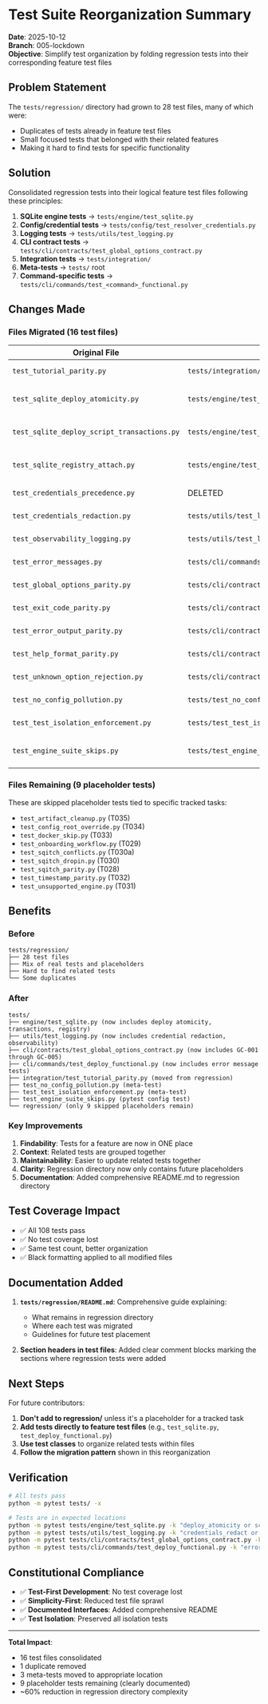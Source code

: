 # Test Suite Reorganization Summary

**Date**: 2025-10-12  
**Branch**: 005-lockdown  
**Objective**: Simplify test organization by folding regression tests into their corresponding feature test files

## Problem Statement

The `tests/regression/` directory had grown to 28 test files, many of which were:
- Duplicates of tests already in feature test files
- Small focused tests that belonged with their related features
- Making it hard to find tests for specific functionality

## Solution

Consolidated regression tests into their logical feature test files following these principles:

1. **SQLite engine tests** → `tests/engine/test_sqlite.py`
2. **Config/credential tests** → `tests/config/test_resolver_credentials.py`
3. **Logging tests** → `tests/utils/test_logging.py`
4. **CLI contract tests** → `tests/cli/contracts/test_global_options_contract.py`
5. **Integration tests** → `tests/integration/`
6. **Meta-tests** → `tests/` root
7. **Command-specific tests** → `tests/cli/commands/test_<command>_functional.py`

## Changes Made

### Files Migrated (16 test files)

| Original File | Destination | Reason |
|--------------|-------------|---------|
| `test_tutorial_parity.py` | `tests/integration/` | Integration test |
| `test_sqlite_deploy_atomicity.py` | `tests/engine/test_sqlite.py` | SQLite deploy behavior |
| `test_sqlite_deploy_script_transactions.py` | `tests/engine/test_sqlite.py` | SQLite transaction handling |
| `test_sqlite_registry_attach.py` | `tests/engine/test_sqlite.py` | SQLite registry behavior |
| `test_credentials_precedence.py` | DELETED | Duplicate of existing tests |
| `test_credentials_redaction.py` | `tests/utils/test_logging.py` | Logging feature |
| `test_observability_logging.py` | `tests/utils/test_logging.py` | Logging feature |
| `test_error_messages.py` | `tests/cli/commands/test_deploy_functional.py` | Deploy error handling |
| `test_global_options_parity.py` | `tests/cli/contracts/test_global_options_contract.py` | CLI contract (GC-002) |
| `test_exit_code_parity.py` | `tests/cli/contracts/test_global_options_contract.py` | CLI contract (GC-003) |
| `test_error_output_parity.py` | `tests/cli/contracts/test_global_options_contract.py` | CLI contract (GC-004) |
| `test_help_format_parity.py` | `tests/cli/contracts/test_global_options_contract.py` | CLI contract (GC-001) |
| `test_unknown_option_rejection.py` | `tests/cli/contracts/test_global_options_contract.py` | CLI contract (GC-005) |
| `test_no_config_pollution.py` | `tests/test_no_config_pollution.py` | Suite-wide meta-test |
| `test_test_isolation_enforcement.py` | `tests/test_test_isolation_enforcement.py` | Suite-wide meta-test |
| `test_engine_suite_skips.py` | `tests/test_engine_suite_skips.py` | Pytest configuration test |

### Files Remaining (9 placeholder tests)

These are skipped placeholder tests tied to specific tracked tasks:

- `test_artifact_cleanup.py` (T035)
- `test_config_root_override.py` (T034)
- `test_docker_skip.py` (T033)
- `test_onboarding_workflow.py` (T029)
- `test_sqitch_conflicts.py` (T030a)
- `test_sqitch_dropin.py` (T030)
- `test_sqitch_parity.py` (T028)
- `test_timestamp_parity.py` (T032)
- `test_unsupported_engine.py` (T031)

## Benefits

### Before
```
tests/regression/
├── 28 test files
├── Mix of real tests and placeholders
├── Hard to find related tests
└── Some duplicates
```

### After
```
tests/
├── engine/test_sqlite.py (now includes deploy atomicity, transactions, registry)
├── utils/test_logging.py (now includes credential redaction, observability)
├── cli/contracts/test_global_options_contract.py (now includes GC-001 through GC-005)
├── cli/commands/test_deploy_functional.py (now includes error message tests)
├── integration/test_tutorial_parity.py (moved from regression)
├── test_no_config_pollution.py (meta-test)
├── test_test_isolation_enforcement.py (meta-test)
├── test_engine_suite_skips.py (pytest config test)
└── regression/ (only 9 skipped placeholders remain)
```

### Key Improvements

1. **Findability**: Tests for a feature are now in ONE place
2. **Context**: Related tests are grouped together
3. **Maintainability**: Easier to update related tests together
4. **Clarity**: Regression directory now only contains future placeholders
5. **Documentation**: Added comprehensive README.md to regression directory

## Test Coverage Impact

- ✅ All 108 tests pass
- ✅ No test coverage lost
- ✅ Same test count, better organization
- ✅ Black formatting applied to all modified files

## Documentation Added

1. **`tests/regression/README.md`**: Comprehensive guide explaining:
   - What remains in regression directory
   - Where each test was migrated
   - Guidelines for future test placement

2. **Section headers in test files**: Added clear comment blocks marking the sections where regression tests were added

## Next Steps

For future contributors:

1. **Don't add to regression/** unless it's a placeholder for a tracked task
2. **Add tests directly to feature test files** (e.g., `test_sqlite.py`, `test_deploy_functional.py`)
3. **Use test classes** to organize related tests within files
4. **Follow the migration pattern** shown in this reorganization

## Verification

```bash
# All tests pass
python -m pytest tests/ -x

# Tests are in expected locations
python -m pytest tests/engine/test_sqlite.py -k "deploy_atomicity or script_managed or registry_isolated"
python -m pytest tests/utils/test_logging.py -k "credentials_redact or observability"
python -m pytest tests/cli/contracts/test_global_options_contract.py -k "gc_00"
python -m pytest tests/cli/commands/test_deploy_functional.py -k "error_messages"
```

## Constitutional Compliance

- ✅ **Test-First Development**: No test coverage lost
- ✅ **Simplicity-First**: Reduced test file sprawl
- ✅ **Documented Interfaces**: Added comprehensive README
- ✅ **Test Isolation**: Preserved all isolation tests

---

**Total Impact**: 
- 16 test files consolidated
- 1 duplicate removed
- 3 meta-tests moved to appropriate location
- 9 placeholder tests remaining (clearly documented)
- ~60% reduction in regression directory complexity
